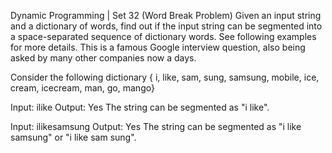 Dynamic Programming | Set 32 (Word Break Problem)
Given an input string and a dictionary of words, find out if the input string can be segmented into a space-separated sequence of dictionary words. See following examples for more details.
This is a famous Google interview question, also being asked by many other companies now a days.

Consider the following dictionary 
{ i, like, sam, sung, samsung, mobile, ice, 
  cream, icecream, man, go, mango}

Input:  ilike
Output: Yes 
The string can be segmented as "i like".

Input:  ilikesamsung
Output: Yes
The string can be segmented as "i like samsung" 
or "i like sam sung".